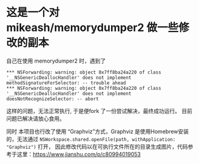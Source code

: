# 这是一个对 mikeash/memorydumper2 做一些修改的副本
自己在使用 memorydumper2 时，遇到了 
```
*** NSForwarding: warning: object 0x7ff8ba24a220 of class '__NSGenericDeallocHandler' does not implement methodSignatureForSelector: -- trouble ahead
*** NSForwarding: warning: object 0x7ff8ba24a220 of class '__NSGenericDeallocHandler' does not implement doesNotRecognizeSelector: -- abort
```
这样的问题，无法正常执行, 于是便fork 了一份尝试解决，最终成功运行。
目前问题已解决请放心食用。

同时 本项目也行改了使用 “Graphviz”方式，Graphviz 是使用Homebrew安装的，无法通过 `NSWorkspace.shared.openFile(path, withApplication: "Graphviz")` 打开，
因此修改代码以在可执行文件所在的目录生成图片，代码参考于这里：https://www.jianshu.com/p/c80994019053



